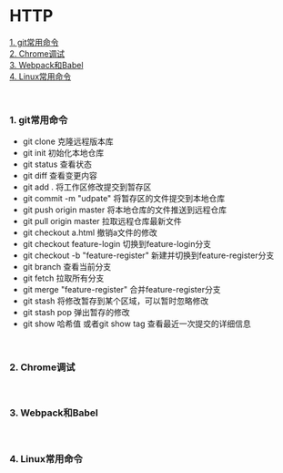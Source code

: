 # HTTP

[1. git常用命令](#pro1)  
[2. Chrome调试](#pro2)  
[3. Webpack和Babel](#pro3)  
[4. Linux常用命令](#pro4)  

<br>

<h3 id="pro1">1. git常用命令</h3>

- git clone 克隆远程版本库
- git init 初始化本地仓库
- git status 查看状态
- git diff 查看变更内容
- git add . 将工作区修改提交到暂存区
- git commit -m "udpate" 将暂存区的文件提交到本地仓库
- git push origin master 将本地仓库的文件推送到远程仓库
- git pull origin master 拉取远程仓库最新文件
- git checkout a.html 撤销a文件的修改
- git checkout feature-login 切换到feature-login分支
- git checkout -b "feature-register" 新建并切换到feature-register分支
- git branch 查看当前分支
- git fetch 拉取所有分支
- git merge "feature-register" 合并feature-register分支
- git stash 将修改暂存到某个区域，可以暂时忽略修改
- git stash pop 弹出暂存的修改
- git show 哈希值 或者git show tag 查看最近一次提交的详细信息

<br>

<h3 id="pro2">2. Chrome调试</h3>

<br>

<h3 id="pro3">3. Webpack和Babel</h3>

<br>

<h3 id="pro4">4. Linux常用命令</h3>
